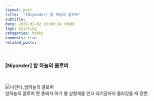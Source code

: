 ```yaml
---
layout: post
title:  "[Niyander] 밤 하늘의 클로버" 
subtitle:
date: 2022-02-02 19:00:24 +0900
tags: painting
categories: hobby
comments: true
related_posts:

---
```


### [Niyander] 밤 하늘의 클로버<br/>
<br/>

![니얀다_밤하늘의 클로버](https://github.com/wookikim95/wookikim95.github.io/blob/main/assets/img/hobby/painting/Niyander_2022-02-02.png?raw=true)
<br/>
밤하늘의 클로버 편 중에서 아기 별 삼형제를 안고 대기권까지 올라갔을 때 장면.